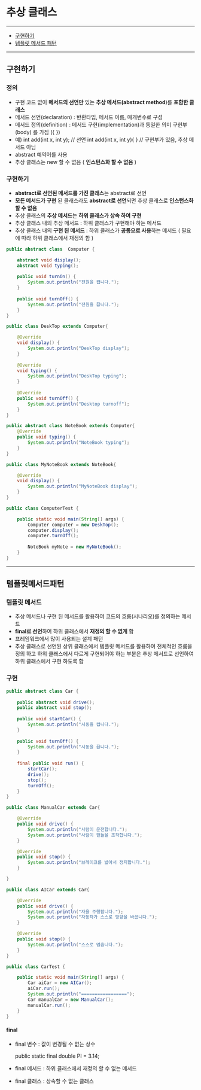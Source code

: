 # 추상 클래스

---

- [구현하기](##구현하기)
- [템플릿 메서드 패턴](##템플릿메서드패턴)

---

## 구현하기

### 정의 
- 구현 코드 없이 **메서드의 선언만** 있는 **추상 메서드(abstract method**)를 **포함한 클래스**
- 메서드 선언(declaration) : 반환타입, 메서드 이름, 매개변수로 구성
- 메서드 정의(definition) : 메서드 구현(implementation)과 동일한 의미 구현부(body) 를 가짐 ({ })
- 예) int add(int x, int y); // 선언 
    int add(int x, int y){ } // 구현부가 있음, 추상 메서드 아님
- abstract 예약어를 사용
- 추상 클래스는 new 할 수 없음 ( **인스턴스화 할 수 없음** )

### 구현하기
- **abstract로 선언된 메서드를 가진 클래스**는 abstract로 선언
- **모든 메서드가 구현** 된 클래스라도 **abstract로 선언**되면 추상 클래스로 **인스턴스화 할 수 없음**
- 추상 클래스의 **추상 메서드**는 **하위 클래스가 상속 하여 구현**
- 추상 클래스 내의 추상 메서드 : 하위 클래스가 구현해야 하는 메서드
- 추상 클래스 내의 **구현 된 메서드** : 하위 클래스가 **공통으로 사용**하는 메서드 ( 필요에 따라 하위 클래스에서 재정의 함 )
```java
public abstract class  Computer {

	abstract void display();
	abstract void typing();
	
	public void turnOn() {
		System.out.println("전원을 켭니다.");
	}
	
	public void turnOff() {
		System.out.println("전원을 끕니다.");
	}
}
```
```java
public class DeskTop extends Computer{

	@Override
	void display() {
		System.out.println("DeskTop display");
	}
	
	@Override
	void typing() {
		System.out.println("DeskTop typing");
	}
	
	@Override
	public void turnOff() {
		System.out.println("Desktop turnoff");
	}
}
```
```java
public abstract class NoteBook extends Computer{
	@Override
	public void typing() {
		System.out.println("NoteBook typing");		
	}
}
```
```java
public class MyNoteBook extends NoteBook{

	@Override
	void display() {
		System.out.println("MyNoteBook display");		
	}
}
```
```java
public class ComputerTest {

	public static void main(String[] args) {
		Computer computer = new DeskTop();
		computer.display();
		computer.turnOff();
		
		NoteBook myNote = new MyNoteBook();
	}
}
```
---
## 템플릿메서드패턴
###  템플릿 메서드
- 추상 메서드나 구현 된 메서드를 활용하여 코드의 흐름(시나리오)를 정의하는 메서드
- **final로 선언**하여 하위 클래스에서 **재정의 할 수 없게** 함
- 프레임워크에서 많이 사용되는 설계 패턴
- 추상 클래스로 선언된 상위 클래스에서 템플릿 메서드를 활용하여 전체적인 흐름을 정의 하고 하위 클래스에서 다르게 구현되어야 하는 부분은 추상 메서드로 선언하여 하위 클래스에서 구현 하도록 함

### 구현

```java
public abstract class Car {
	
	public abstract void drive();
	public abstract void stop();
	
	public void startCar() {
		System.out.println("시동을 켭니다.");
	}
	
	public void turnOff() {
		System.out.println("시동을 끕니다.");
	}
			
	final public void run() {
		startCar();
		drive();
		stop();
		turnOff();
	}
}
```

```java
public class ManualCar extends Car{

	@Override
	public void drive() {
		System.out.println("사람이 운전합니다.");
		System.out.println("사람이 핸들을 조작합니다.");		
	}

	@Override
	public void stop() {
		System.out.println("브레이크를 밟아서 정지합니다.");		
	}

}
```

```java
public class AICar extends Car{

	@Override
	public void drive() {
		System.out.println("자율 주행합니다.");
		System.out.println("자동차가 스스로 방향을 바꿉니다.");
	}

	@Override
	public void stop() {
		System.out.println("스스로 멈춥니다.");		
	}
}
```

```java
public class CarTest {

	public static void main(String[] args) {
		Car aiCar = new AICar();
		aiCar.run();
		System.out.println("=================");
		Car manualCar = new ManualCar();
		manualCar.run();
	}
}
```

#### final

- final 변수 : 값이 변경될 수 없는 상수

  	public static final double PI = 3.14;

- final 메서드 : 하위 클래스에서 재정의 할 수 없는 메서드
- final 클래스 : 상속할 수 없는 클래스